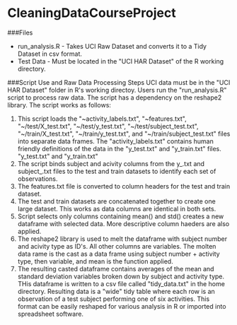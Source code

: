 CleaningDataCourseProject
=========================
###Files
* run_analysis.R - Takes UCI Raw Dataset and converts it to a Tidy Dataset in csv format.
* Test Data - Must be located in the "UCI HAR Dataset" of the R working directory.

###Script Use and Raw Data Processing Steps
UCI data must be in the "UCI HAR Dataset" folder in R's working directoy. Users run the "run_analysis.R" script to process raw data. The script has a dependency on the reshape2 library. The script works as follows:

1. This script loads the "~activity_labels.txt", "~features.txt", "~/test/X_test.txt", "~/test/y_test.txt", "~/test/subject_test.txt", "~/train/X_test.txt", "~/train/y_test.txt", and "~/train/subject_test.txt" files into separate data frames. The "activity_labels.txt" contains human friendly definitions of the data in the "y_test.txt" and "y_train.txt" files. "y_test.txt" and "y_train.txt"
2. The script binds subject and acivity columns from the y_.txt and subject_.txt files to the test and train datasets to identify each set of observations.
3. The features.txt file is converted to column headers for the test and train dataset.
4. The test and train datasets are concatenated together to create one large dataset. This works as data columns are identical in both sets.
4. Script selects only columns containing mean() and std() creates a new dataframe with selected data. More descriptive column haeders are also applied.
5. The reshape2 library is used to melt the dataframe with subject number and acivity type as ID's. All other columns are variables. The molten data rame is the cast as a data frame using subject number + activity type, then variable, and mean is the function applied.
6. The resulting casted dataframe contains averages of the mean and standard deviation variables broken down by subject and activity type. THis dataframe is written to a csv file called "tidy_data.txt" in the home directory. Resulting data is a "wide" tidy table where each row is an observation of a test subject performing one of six activities. This format can be easily reshaped for various analysis in R or imported into spreadsheet software.




